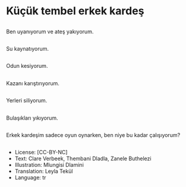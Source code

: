 # Küçük tembel erkek kardeş

##
Ben uyanıyorum ve ateş yakıyorum.

##
Su kaynatıyorum.

##
Odun kesiyorum.

##
Kazanı karıştırıyorum.

##
Yerleri siliyorum.

##
Bulaşıkları yıkıyorum.

##
Erkek kardeşim sadece oyun oynarken, ben niye bu kadar çalışıyorum?

##
* License: [CC-BY-NC]
* Text: Clare Verbeek, Thembani Dladla, Zanele Buthelezi
* Illustration: Mlungisi Dlamini
* Translation: Leyla Tekül
* Language: tr
